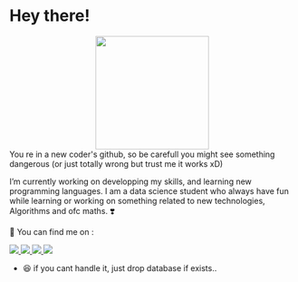 # Hey there! 


<div id="header" align="center">
  <img src="https://media.giphy.com/media/v1.Y2lkPTc5MGI3NjExODEzNjgzZGU4MDhiZDZhMGJlMTU1NGU4MWIxMTA4YTk3N2VkYWUxNCZjdD1z/QLzImGMAHffcJ2Xl4I/giphy.gif" width="200"/>
</div>
You re in a new coder's github, so be carefull you might see something dangerous (or just totally wrong but trust me it works xD)

 I’m currently working on developping my skills, and learning new programming languages.
 I am a data science student who always have fun while learning or working on something related to new technologies, Algorithms and ofc maths. ❣️
 

 📱 You can find me on :
 <div id="badges">
  </a>
  <a href="https://web.facebook.com/profile.php?id=100014780296904">
    <img src="https://img.shields.io/badge/Facebook-1877F2?style=for-the-badge&logo=facebook&logoColor=white" />
  </a>
    <a href="https://www.linkedin.com/in/bochra-lafifi-426132233">
    <img src="https://img.shields.io/badge/LinkedIn-0077B5?style=for-the-badge&logo=linkedin&logoColor=white" />
  </a>
    <a href="https://www.instagram.com/bushraa.ll">
    <img src="https://img.shields.io/badge/Instagram-E4405F?style=for-the-badge&logo=instagram&logoColor=white" />
  </a>
  <a href="https://twitter.com/Bushraaa29">
    <img src="https://img.shields.io/badge/Twitter-blue?style=for-the-badge&logo=twitter&logoColor=white" />
  </a>
</div>

- 😆 if you cant handle it, just drop database if exists..

